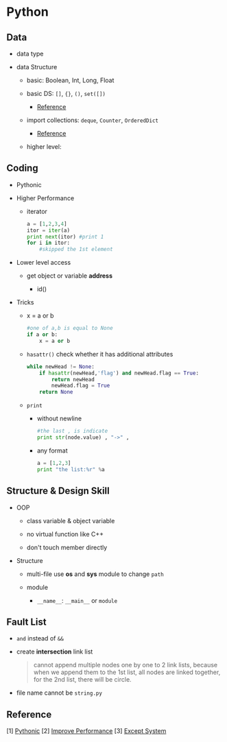 # Python

## Data

* data type

* data Structure

    * basic: Boolean, Int, Long, Float

    * basic DS: `[]`, `{}`, `()`, `set([])`

        * [Reference](https://docs.python.org/2/tutorial/datastructures.html#)

    * import collections: `deque`, `Counter`, `OrderedDict`

        * [Reference](https://docs.python.org/2/library/collections.html#collections.OrderedDict)

  * higher level:

## Coding

* Pythonic

* Higher Performance

    * iterator
        ```py
        a = [1,2,3,4]
        itor = iter(a)
        print next(itor) #print 1
        for i in itor:
            #skipped the 1st element
        ```

* Lower level access

    * get object or variable **address**

        * id()

* Tricks
    * x = a or b
        ```py
        #one of a,b is equal to None
        if a or b:
            x = a or b
        ```

    * `hasattr()` check whether it has additional attributes
        ```py
        while newHead != None:
            if hasattr(newHead,'flag') and newHead.flag == True:
                return newHead
                newHead.flag = True
            return None
        ```

    * `print`

        * without newline
            ```py
            #the last , is indicate
            print str(node.value) , "->" ,
            ```

        * any format
            ```py
            a = [1,2,3]
            print "the list:%r" %a
            ```




## Structure & Design Skill

* OOP

  * class variable & object variable

  * no virtual function like C++

  * don't touch member directly

* Structure

  * multi-file use **os** and **sys** module to change `path`

  * module
      * `__name__`: `__main__` or `module`


## Fault List

* `and` instead of `&&`

* create **intersection** link list

    > cannot append multiple nodes one by one to 2 link lists, because when we append them to the 1st list, all nodes are linked together, for the 2nd list, there will be circle.

* file name cannot be `string.py`

## Reference

[1] [Pythonic](https://www.python.org/dev/peps/pep-0008/#indentation)
[2] [Improve Performance](https://wiki.python.org/moin/PythonSpeed/PerformanceTips)
[3] [Except System](https://docs.python.org/2/tutorial/errors.html)
